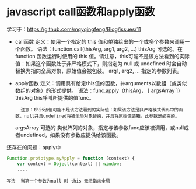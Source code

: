 # javascript call函数和apply函数

学习于：https://github.com/mqyqingfeng/Blog/issues/11

- call函数
    定义：使用一个指定的 this 值和单独给出的一个或多个参数来调用一个函数。
    语法：function.call(thisArg, arg1, arg2, ...)
    thisArg
        可选的。在 function 函数运行时使用的 this 值。请注意，this可能不是该方法看到的实际值：如果这个函数处于非严格模式下，则指定为 null 或 undefined 时会自动替换为指向全局对象，原始值会被包装。
    arg1, arg2, ...
        指定的参数列表。

- apply函数
    定义：调用具有给定this值的函数，并arguments以数组（或类似数组的对象）的形式提供。
    语法：func.apply（thisArg， [ argsArray ]）
    thisArg
        this呼叫所提供的值func。

        注意：this该值可能不是该方法看到的实际值：如果该方法是非严格模式代码中的函数，null并且undefined将被全局对象替换，并且将原始值装箱。此参数是必需的。
    argsArray 可选的
        类似阵列的对象，指定与该参数func应该被调用，或null或者undefined，如果没有参数应提供给该函数。

还存在的问题：apply中
```js
Function.prototype.myApply = function (context) {    
    var context = Object(context) || window;
    ....
```
    写法  当第一个参数为null 时 this 无法指向全局

